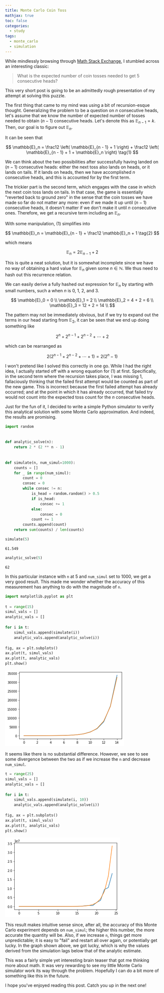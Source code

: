 ```yaml
---
title: Monte Carlo Coin Toss
mathjax: true
toc: false
categories:
  - study
tags:
  - monte_carlo
  - simulation
---
```


While mindlessly browsing through [Math Stack Exchange](https://math.stackexchange.com/questions/364038/expected-number-of-coin-tosses-to-get-five-consecutive-heads), I stumbled across an interesting classic:

> What is the expected number of coin tosses needed to get 5 consecutive heads?

This very short post is going to be an admittedly rough presentation of my attempt at solving this puzzle. 

The first thing that came to my mind was using a bit of recursion-esque thought. Generalizing the problem to be a question on $n$ consecutive heads, let's assume that we know the number of expected number of tosses needed to obtain $(n - 1)$ consecutive heads. Let's denote this as $\mathbb{E}_{n - 1} = k$. Then, our goal is to figure out $\mathbb{E}_n$.

It can be seen that

$$
\mathbb{E}_n = \frac12 \left( \mathbb{E}_{n - 1} + 1 \right) + \frac12 \left( \mathbb{E}_{n - 1} + 1 + \mathbb{E}_n \right)
\tag{1}
$$


We can think about the two possibilities after successfully having landed on $(n - 1)$ consecutive heads: either the next toss also lands on heads, or it lands on tails. If it lands on heads, then we have accomplished $n$ consecutive heads, and this is accounted for by the first term. 

The trickier part is the second term, which engages with the case in which the next coin toss lands on tails. In that case, the game is essentially "reverted back to ground zero" in the sense that the coin tosses we have made so far do not matter any more: even if we made it up until $(n - 1)$ consecutive heads, it doesn't matter if we don't make it until $n$ consecutive ones. Therefore, we get a recursive term including an $\mathbb{E}_n$.

With some manipulation, (1) simplifies into

$$
\mathbb{E}_n = \mathbb{E}_{n - 1} + \frac12 \mathbb{E}_n + 1 \tag{2}
$$

which means

$$
\mathbb{E}_n = 2 \mathbb{E}_{n - 1} + 2 \tag{3}
$$

This is quite a neat solution, but it is somewhat incomplete since we have no way of obtaining a hard value for $\mathbb{E}_n$ given some $n \in \mathbb{N}$. We thus need to hash out this recurrence relation.

We can easily derive a fully hashed out expression for $\mathbb{E}_n$ by starting with small numbers, such a when $n$ is 0, 1, 2, and 3.

$$
\mathbb{E}_0 = 0 \\
\mathbb{E}_1 = 2 \\
\mathbb{E}_2 = 4 + 2 = 6 \\
\mathbb{E}_3 = 12 + 2 = 14 \\
$$

The pattern may not be immediately obvious, but if we try to expand out the terms in our head starting from $\mathbb{E}_2$, it can be seen that we end up doing something like

$$
2^n + 2^{n - 1} + 2^{n - 2} + \cdots + 2
$$

which can be rearranged as

$$
2(2^{n - 1} + 2^{n - 2} + \cdots + 1) = 2(2^n- 1) \tag{4}
$$

I won't pretend like I solved this correctly in one go. While I had the right idea, I actually started off with a wrong equation for (1) at first. Specifically, in the second term where the recursion takes place, I was missing 1, fallaciously thinking that the failed first attempt would be counted as part of the new game. This is incorrect because the first failed attempt has already occurred; and at the point in which it has already occurred, that failed try would not count into the expected toss count for the $n$ consecutive heads. 

Just for the fun of it, I decided to write a simple Python simulator to verify this analytical solution with some Monte Carlo approximation. And indeed, the results are promising.


```python
import random


def analytic_solve(n):
    return 2 * (2 ** n - 1)


def simulate(n, num_simul=1000):
    counts = []
    for _ in range(num_simul):
        count = 0
        consec = 0
        while consec != n:
            is_head = random.random() > 0.5
            if is_head:
                consec += 1
            else:
                consec = 0
            count += 1
        counts.append(count)
    return sum(counts) / len(counts)
```


```python
simulate(5)
```




    61.549




```python
analytic_solve(5)
```




    62



In this particular instance with `n` at 5 and `num_simul` set to 1000, we get a very good result. This made me wonder whether the accuracy of this measurement has anything to do with the magnitude of `n`. 


```python
import matplotlib.pyplot as plt

t = range(15)
simul_vals = []
analytic_vals = []

for i in t:
    simul_vals.append(simulate(i))
    analytic_vals.append(analytic_solve(i))

fig, ax = plt.subplots()
ax.plot(t, simul_vals)
ax.plot(t, analytic_vals)
plt.show()
```


<img src="/assets/images/2020-11-23-coin-toss_files/2020-11-23-coin-toss_17_0.png">


It seems like there is no substantial difference. However, we see to see some divergence between the two as if we increase the `n` and decrease `num_simul`.


```python
t = range(25)
simul_vals = []
analytic_vals = []

for i in t:
    simul_vals.append(simulate(i, 10))
    analytic_vals.append(analytic_solve(i))

fig, ax = plt.subplots()
ax.plot(t, simul_vals)
ax.plot(t, analytic_vals)
plt.show()
```


<img src="/assets/images/2020-11-23-coin-toss_files/2020-11-23-coin-toss_19_0.png">


This result makes intuitive sense since, after all, the accuracy of this Monte Carlo experiment depends on `num_simul`; the higher this number, the more accurate the quantity will be. Also, if we increase `n`, things get more unpredictable; it is easy to "fail" and restart all over again, or potentially get lucky. In the graph shown above, we got lucky, which is why the values derived from the simulation lags below that of the analytic estimate.

This was a fairly simple yet interesting brain teaser that got me thinking more about math. It was very rewarding to see my little Monte Carlo simulator work its way through the problem. Hopefully I can do a bit more of something like this in the future. 

I hope you've enjoyed reading this post. Catch you up in the next one!
